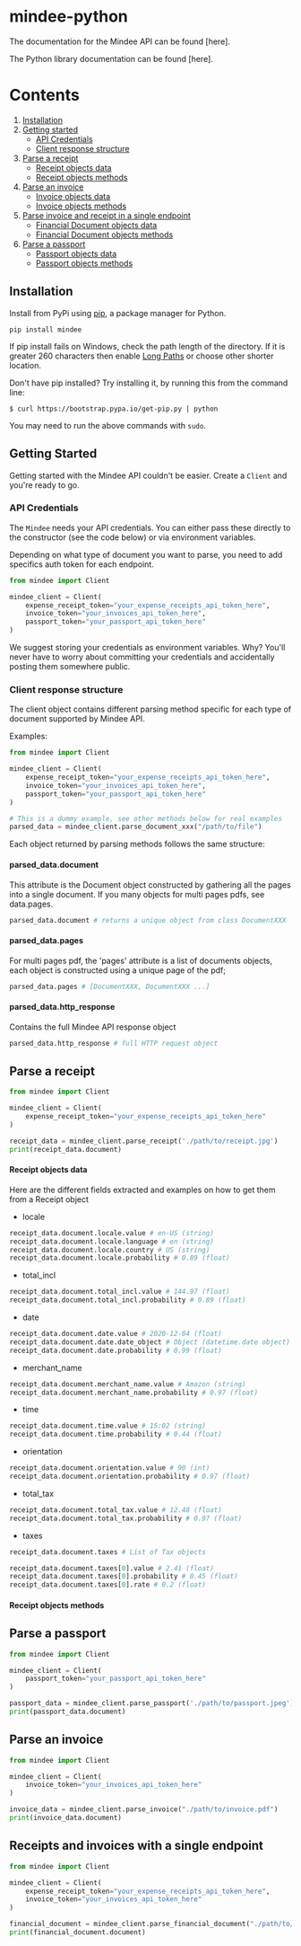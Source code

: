 # mindee-python


The documentation for the Mindee API can be found [here].

The Python library documentation can be found [here].

# Contents

1. [Installation](#installation)
2. [Getting started](#getting-started)
    * [API Credentials](#api-credentials)
    * [Client response structure](#client-response-structure)
3. [Parse a receipt](#components)
    * [Receipt objects data](#receipt-objects-data)
    * [Receipt objects methods](#receipt-objects-methods)
4. [Parse an invoice](#components)
    * [Invoice objects data](#receipt-objects-data)
    * [Invoice objects methods](#receipt-objects-methods)
5. [Parse invoice and receipt in a single endpoint](#components)
    * [Financial Document objects data](#receipt-objects-data)
    * [Financial Document objects methods](#receipt-objects-methods)
6. [Parse a passport](#components)
    * [Passport objects data](#receipt-objects-data)
    * [Passport objects methods](#receipt-objects-methods)

## Installation

Install from PyPi using [pip](https://pip.pypa.io/en/latest/), a
package manager for Python.

    pip install mindee

If pip install fails on Windows, check the path length of the directory. If it is greater 260 characters then enable [Long Paths](https://docs.microsoft.com/en-us/windows/win32/fileio/maximum-file-path-limitation) or choose other shorter location.

Don't have pip installed? Try installing it, by running this from the command
line:

    $ curl https://bootstrap.pypa.io/get-pip.py | python

You may need to run the above commands with `sudo`.

## Getting Started

Getting started with the Mindee API couldn't be easier. Create a
`Client` and you're ready to go.

### API Credentials

The `Mindee` needs your API credentials. You can either pass these
directly to the constructor (see the code below) or via environment variables.

Depending on what type of document you want to parse, you need to add
specifics auth token for each endpoint.
```python
from mindee import Client

mindee_client = Client(
    expense_receipt_token="your_expense_receipts_api_token_here",
    invoice_token="your_invoices_api_token_here",
    passport_token="your_passport_api_token_here"
)
```

We suggest storing your credentials as environment variables. Why? You'll never
have to worry about committing your credentials and accidentally posting them
somewhere public.

### Client response structure

The client object contains different parsing method specific for each type of
 document supported by Mindee API.
 
Examples: 

```python
from mindee import Client

mindee_client = Client(
    expense_receipt_token="your_expense_receipts_api_token_here",
    invoice_token="your_invoices_api_token_here",
    passport_token="your_passport_api_token_here"
)

# This is a dummy example, see other methods below for real examples
parsed_data = mindee_client.parse_document_xxx("/path/to/file")
```

Each object returned by parsing methods follows the same structure:

#### parsed_data.document
This attribute is the Document object constructed by gathering all the pages into a 
single document. If you many objects for multi pages pdfs, see data.pages.
```python
parsed_data.document # returns a unique object from class DocumentXXX
```


#### parsed_data.pages
For multi pages pdf, the 'pages' attribute is a list of documents objects, each object 
is constructed using a unique page of the pdf;
```python
parsed_data.pages # [DocumentXXX, DocumentXXX ...] 
```


#### parsed_data.http_response
Contains the full Mindee API response object
 ```python
parsed_data.http_response # full HTTP request object 
```

## Parse a receipt

```python
from mindee import Client

mindee_client = Client(
    expense_receipt_token="your_expense_receipts_api_token_here"
)

receipt_data = mindee_client.parse_receipt('./path/to/receipt.jpg')
print(receipt_data.document)
```

#### Receipt objects data
Here are the different fields extracted and examples on how to get them from a Receipt object
* locale
```python
receipt_data.document.locale.value # en-US (string)
receipt_data.document.locale.language # en (string)
receipt_data.document.locale.country # US (string)
receipt_data.document.locale.probability # 0.89 (float)
```
* total_incl
```python
receipt_data.document.total_incl.value # 144.97 (float)
receipt_data.document.total_incl.probability # 0.89 (float)
```
* date
```python
receipt_data.document.date.value # 2020-12-04 (float)
receipt_data.document.date.date_object # Object (datetime.date object)
receipt_data.document.date.probability # 0.99 (float)
```
* merchant_name
```python
receipt_data.document.merchant_name.value # Amazon (string)
receipt_data.document.merchant_name.probability # 0.97 (float)
```
* time
```python
receipt_data.document.time.value # 15:02 (string)
receipt_data.document.time.probability # 0.44 (float)
```
* orientation
```python
receipt_data.document.orientation.value # 90 (int)
receipt_data.document.orientation.probability # 0.97 (float)
```
* total_tax
```python
receipt_data.document.total_tax.value # 12.48 (float)
receipt_data.document.total_tax.probability # 0.97 (float)
```
* taxes
```python
receipt_data.document.taxes # List of Tax objects

receipt_data.document.taxes[0].value # 2.41 (float)
receipt_data.document.taxes[0].probability # 0.45 (float)
receipt_data.document.taxes[0].rate # 0.2 (float)
```

#### Receipt objects methods

## Parse a passport

```python
from mindee import Client

mindee_client = Client(
    passport_token="your_passport_api_token_here"
)

passport_data = mindee_client.parse_passport('./path/to/passport.jpeg')
print(passport_data.document)

```


## Parse an invoice

```python
from mindee import Client

mindee_client = Client(
    invoice_token="your_invoices_api_token_here"
)

invoice_data = mindee_client.parse_invoice("./path/to/invoice.pdf")
print(invoice_data.document)
```


## Receipts and invoices with a single endpoint

```python
from mindee import Client

mindee_client = Client(
    expense_receipt_token="your_expense_receipts_api_token_here",
    invoice_token="your_invoices_api_token_here"
)

financial_document = mindee_client.parse_financial_document("./path/to/invoice.pdf/or/receipt.jpg")
print(financial_document.document)
```
